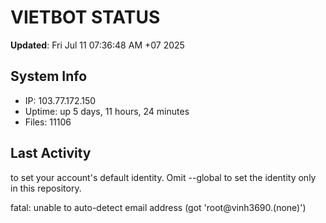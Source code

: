 # VIETBOT STATUS
**Updated**: Fri Jul 11 07:36:48 AM +07 2025

## System Info
- IP: 103.77.172.150
- Uptime: up 5 days, 11 hours, 24 minutes
- Files: 11106

## Last Activity

to set your account's default identity.
Omit --global to set the identity only in this repository.

fatal: unable to auto-detect email address (got 'root@vinh3690.(none)')
